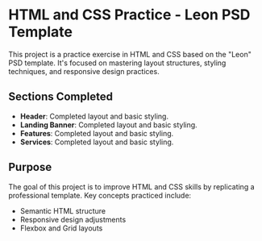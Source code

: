 # HTML and CSS Practice - Leon PSD Template

This project is a practice exercise in HTML and CSS based on the "Leon" PSD template. It's focused on mastering layout structures, styling techniques, and responsive design practices.

## Sections Completed

- **Header**: Completed layout and basic styling.
- **Landing Banner**: Completed layout and basic styling.
- **Features**: Completed layout and basic styling.
- **Services**: Completed layout and basic styling.

## Purpose

The goal of this project is to improve HTML and CSS skills by replicating a professional template. Key concepts practiced include:
- Semantic HTML structure
- Responsive design adjustments
- Flexbox and Grid layouts
